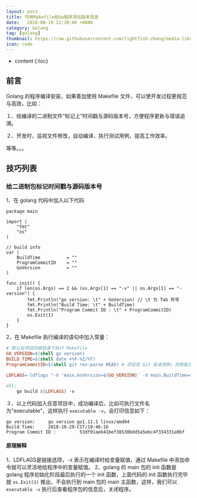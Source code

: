 ```yaml
---
layout: post
title: 巧用Makefile给Go程序添加版本信息
date:   2018-08-19 22:30:00 +0800
category: Golang
tag: [golang]
thumbnail: https://raw.githubusercontent.com/lightfish-zhang/media-library/master/image/2018/golang-makefile.jpg
icon: code
---
```



* content
{:toc}

## 前言

Golang 的程序编译安装，如果善加使用 Makefile 文件，可以使开发过程更规范与高效，比如：

１、给编译的二进制文件“标记上”时间戳与源码版本号，方便程序更新与错误追溯。

２、开发时，监视文件修改，自动编译，执行测试用例，提高工作效率。

等等。。。


## 技巧列表

### 给二进制包标记时间戳与源码版本号

1、在 golang 代码中加入以下代码

```golang
package main

import (
	"fmt"
	"os"
)

// build info
var (
    BuildTime          = ""
    ProgramCommitID    = ""
	GoVersion          = ""
)

func init() {
	if len(os.Args) == 2 && (os.Args[1] == "-v" || os.Args[1] == "-version") {
		fmt.Println("go version: \t" + GoVersion) // \t 为 Tab 符号
		fmt.Println("Build Time: \t" + BuildTime)
		fmt.Println("Program Commit ID : \t" + ProgramCommitID)
		os.Exit(1)
	}
}
```

2、在 Makefile 执行编译的语句中加入常量：

```Makefile
# 默认在项目的根目录下执行 Makefile
GO_VERSION=$(shell go version)
BUILD_TIME=$(shell date +%F-%Z/%T)
ProgramCommitID=$(shell git rev-parse HEAD) # 项目是 Git 版本控制，则获取当前 commit id

LDFLAGS=-ldflags "-X 'main.GoVersion=${GO_VERSION}' -X main.BuildTime=${BUILD_TIME} -X main.ProgramCommitID=${ProgramCommitID}"

all:
	go build ${LDFLAGS} -v
```

３、以上代码加入任意项目中，成功编译后，比如可执行文件名为"executable"，这样执行 `executable -v`，会打印信息如下：

```
go version:     go version go1.11.1 linux/amd64
Build Time:     2018-10-29-CST/19:46:16
Program Commit ID :         53df91aeb41bef38530bdd5a5ebc4f334331a9bf
```

#### 原理解释

1、LDFLAGS是链接选项，`-X` 表示在编译时给变量赋值，通过 Makefile 中添加命令就可以灵活地给程序中的变量赋值。
2、golang 的 main 包的 init 函数是 golang 程序初始化阶段最后执行的一个 init 函数，上面代码的 init 函数执行完毕就 `os.Exit(1)` 推出，不会执行到 main 包的 main 主函数，这样，我们可以 `executable -v` 执行后查看程序包的信息后，关闭程序。

